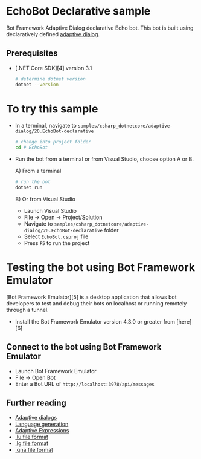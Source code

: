 ﻿# EchoBot Declarative sample

Bot Framework Adaptive Dialog declarative Echo bot. This bot is built using declaratively defined [adaptive dialog][1].

## Prerequisites
- [.NET Core SDK][4] version 3.1
	```bash
	# determine dotnet version
	dotnet --version
	```

# To try this sample
- In a terminal, navigate to `samples/csharp_dotnetcore/adaptive-dialog/20.EchoBot-declarative`
    ```bash
    # change into project folder
	cd # EchoBot
    ```
- Run the bot from a terminal or from Visual Studio, choose option A or B.

	A) From a terminal
	```bash
	# run the bot
	dotnet run
	```

	B) Or from Visual Studio
	- Launch Visual Studio
	- File -> Open -> Project/Solution
	- Navigate to `samples/csharp_dotnetcore/adaptive-dialog/20.EchoBot-declarative` folder
	- Select `EchoBot.csproj` file
	- Press `F5` to run the project

# Testing the bot using Bot Framework Emulator
[Bot Framework Emulator][5] is a desktop application that allows bot developers to test and debug their bots on localhost or running remotely through a tunnel.

- Install the Bot Framework Emulator version 4.3.0 or greater from [here][6]

## Connect to the bot using Bot Framework Emulator
- Launch Bot Framework Emulator
- File -> Open Bot
- Enter a Bot URL of `http://localhost:3978/api/messages`


## Further reading

- [Adaptive dialogs](https://aka.ms/adaptive-dialogs)
- [Language generation](https://aka.ms/language-generation)
- [Adaptive Expressions](https://aka.ms/adaptive-expressions)
- [.lu file format](https://aka.ms/lu-file-format)
- [.lg file format](https://aka.ms/lg-file-format)
- [.qna file format](https://aka.ms/qna-file-format)
 
[1]:https://aka.ms/adaptive-dialogs
